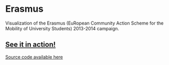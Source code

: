 # Erasmus
Visualization of the Erasmus (EuRopean Community Action Scheme for the Mobility of University Students) 2013-2014 campaign.

## [See it in action!](https://daniel.buad.es/erasmus/index.html)


[Source code available here](https://github.com/dbuades/Erasmus)
